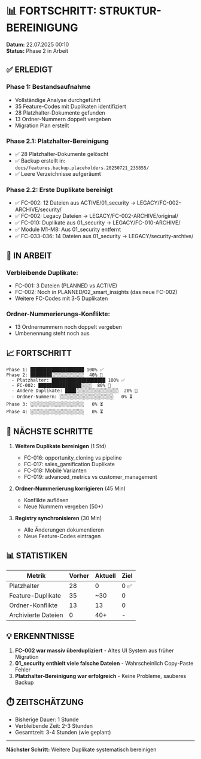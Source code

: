 # 📊 FORTSCHRITT: STRUKTUR-BEREINIGUNG

**Datum:** 22.07.2025 00:10  
**Status:** Phase 2 in Arbeit

## ✅ ERLEDIGT

### Phase 1: Bestandsaufnahme
- Vollständige Analyse durchgeführt
- 35 Feature-Codes mit Duplikaten identifiziert
- 28 Platzhalter-Dokumente gefunden
- 13 Ordner-Nummern doppelt vergeben
- Migration Plan erstellt

### Phase 2.1: Platzhalter-Bereinigung
- ✅ 28 Platzhalter-Dokumente gelöscht
- ✅ Backup erstellt in: `docs/features.backup.placeholders.20250721_235855/`
- ✅ Leere Verzeichnisse aufgeräumt

### Phase 2.2: Erste Duplikate bereinigt
- ✅ FC-002: 12 Dateien aus ACTIVE/01_security → LEGACY/FC-002-ARCHIVE/security/
- ✅ FC-002: Legacy Dateien → LEGACY/FC-002-ARCHIVE/original/
- ✅ FC-010: Duplikate aus 01_security → LEGACY/FC-010-ARCHIVE/
- ✅ Module M1-M8: Aus 01_security entfernt
- ✅ FC-033-036: 14 Dateien aus 01_security → LEGACY/security-archive/

## 🔄 IN ARBEIT

### Verbleibende Duplikate:
- FC-001: 3 Dateien (PLANNED vs ACTIVE)
- FC-002: Noch in PLANNED/02_smart_insights (das neue FC-002)
- Weitere FC-Codes mit 3-5 Duplikaten

### Ordner-Nummerierungs-Konflikte:
- 13 Ordnernummern noch doppelt vergeben
- Umbenennung steht noch aus

## 📈 FORTSCHRITT

```
Phase 1: ████████████████████ 100% ✅
Phase 2: ████████░░░░░░░░░░░░  40% 🔄
  - Platzhalter: ████████████████████ 100% ✅
  - FC-002: ████████████████░░░░  80% 🔄
  - Andere Duplikate: ████░░░░░░░░░░░░░░░░  20% 🔄
  - Ordner-Nummern: ░░░░░░░░░░░░░░░░░░░░   0% ⏳
Phase 3: ░░░░░░░░░░░░░░░░░░░░   0% ⏳
Phase 4: ░░░░░░░░░░░░░░░░░░░░   0% ⏳
```

## 🎯 NÄCHSTE SCHRITTE

1. **Weitere Duplikate bereinigen** (1 Std)
   - FC-016: opportunity_cloning vs pipeline
   - FC-017: sales_gamification Duplikate
   - FC-018: Mobile Varianten
   - FC-019: advanced_metrics vs customer_management

2. **Ordner-Nummerierung korrigieren** (45 Min)
   - Konflikte auflösen
   - Neue Nummern vergeben (50+)

3. **Registry synchronisieren** (30 Min)
   - Alle Änderungen dokumentieren
   - Neue Feature-Codes eintragen

## 📊 STATISTIKEN

| Metrik | Vorher | Aktuell | Ziel |
|--------|--------|---------|------|
| Platzhalter | 28 | 0 | 0 ✅ |
| Feature-Duplikate | 35 | ~30 | 0 |
| Ordner-Konflikte | 13 | 13 | 0 |
| Archivierte Dateien | 0 | 40+ | - |

## 💡 ERKENNTNISSE

1. **FC-002 war massiv überdupliziert** - Altes UI System aus früher Migration
2. **01_security enthielt viele falsche Dateien** - Wahrscheinlich Copy-Paste Fehler
3. **Platzhalter-Bereinigung war erfolgreich** - Keine Probleme, sauberes Backup

## ⏱️ ZEITSCHÄTZUNG

- Bisherige Dauer: 1 Stunde
- Verbleibende Zeit: 2-3 Stunden
- Gesamtzeit: 3-4 Stunden (wie geplant)

---

**Nächster Schritt:** Weitere Duplikate systematisch bereinigen